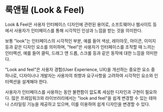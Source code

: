 # 룩앤필 (Look & Feel)

Look & Feel은 사용자 인터페이스 디자인에 관련된 용어로, 소프트웨어나 웹사이트 등에서 사용자가 인터페이스를 통해 시각적인 인상과 느낌을 받는 것을 의미한다.&#x20;

보통 "look"는 인터페이스의 시각적인 부분, 예를 들어 색상, 레이아웃, 아이콘, 이미지 등과 같은 디자인 요소를 의미하며, "feel"은 사용자가 인터페이스를 조작할 때 느끼는 인터랙션, 예를 들어 클릭, 드래그 앤 드롭, 스크롤 등과 같은 동작에 대한 느낌을 의미한다.&#x20;

"Look and feel"은 사용자 경험(User Experience, UX)을 개선하는 중요한 요소 중 하나로, 디자이너나 개발자는 사용자의 취향과 요구사항을 고려하여 시각적인 요소와 인터랙션을 설계해야 한다.&#x20;

사용자가 인터페이스를 사용하는 동안 불편함이 없도록 세심한 디자인과 구현이 필요하다. 많은 프레임워크와 라이브러리에서는 "look and feel"을 쉽게 변경할 수 있는 테마나 스타일링 기능을 제공하고 있으며, 이를 이용하여 쉽게 디자인을 변경할 수 있다.
